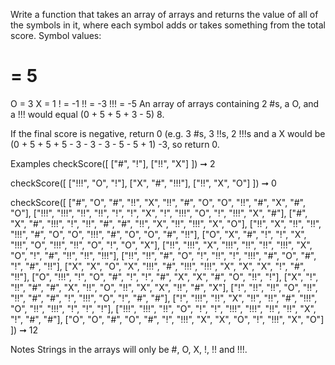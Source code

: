 Write a function that takes an array of arrays and returns the value of all of the symbols in it, where each symbol adds or takes something from the total score. Symbol values:

# = 5
O = 3
X = 1
! = -1
!! = -3
!!! = -5
An array of arrays containing 2 #s, a O, and a !!! would equal (0 + 5 + 5 + 3 - 5) 8.

If the final score is negative, return 0 (e.g. 3 #s, 3 !!s, 2 !!!s and a X would be (0 + 5 + 5 + 5 - 3 - 3 - 3 - 5 - 5 + 1) -3, so return 0.

Examples
checkScore([
  ["#", "!"],
  ["!!", "X"]
]) ➞ 2

checkScore([
  ["!!!", "O", "!"],
  ["X", "#", "!!!"],
  ["!!", "X", "O"]
]) ➞ 0

checkScore([
  ["#", "O", "#", "!!", "X", "!!", "#", "O", "O", "!!", "#", "X", "#", "O"],
  ["!!!", "!!!", "!!", "!!", "!", "!", "X", "!", "!!!", "O", "!", "!!!", "X", "#"],
  ["#", "X", "#", "!!!", "!", "!!", "#", "#", "!!", "X", "!!", "!!!", "X", "O"],
  ["!!", "X", "!!", "!!", "!!!", "#", "O", "O", "!!!", "#", "O", "O", "#", "!!"],
  ["O", "X", "#", "!", "!", "X", "!!!", "O", "!!!", "!!", "O", "!", "O", "X"],
  ["!!", "!!!", "X", "!!!", "!!", "!!", "!!!", "X", "O", "!", "#", "!!", "!!", "!!!"],
  ["!!", "!!", "#", "O", "!", "!!", "!", "!!!", "#", "O", "#", "!", "#", "!!"],
  ["X", "X", "O", "X", "!!!", "#", "!!!", "!!!", "X", "X", "X", "!", "#", "!!"],
  ["O", "!!!", "!", "O", "#", "!", "!", "#", "X", "X", "#", "O", "!!", "!"],
  ["X", "!", "!!", "#", "#", "X", "!!", "O", "!!", "X", "X", "!!", "#", "X"],
  ["!", "!!", "!!", "O", "!!", "!!", "#", "#", "!", "!!!", "O", "!", "#", "#"],
  ["!", "!!!", "!!", "X", "!!", "!!", "#", "!!!", "O", "!!", "!!!", "!", "!", "!"],
  ["!!!", "!!!", "!!", "O", "!", "!", "!!!", "!!!", "!!", "!!", "X", "!", "#", "#"],
  ["O", "O", "#", "O", "#", "!", "!!!", "X", "X", "O", "!", "!!!", "X", "O"]
]) ➞ 12

Notes
Strings in the arrays will only be #, O, X, !, !! and !!!.